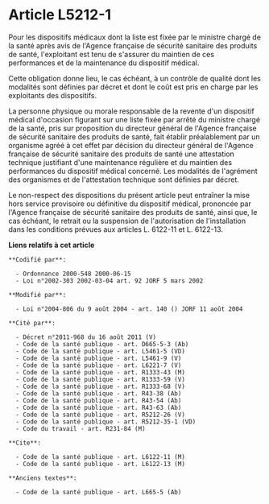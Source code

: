 # Article L5212-1

Pour les dispositifs médicaux dont la liste est fixée par le ministre chargé de la santé après avis de l'Agence française de
sécurité sanitaire des produits de santé, l'exploitant est tenu de s'assurer du maintien de ces performances et de la
maintenance du dispositif médical.

Cette obligation donne lieu, le cas échéant, à un contrôle de qualité dont les modalités sont définies par décret et dont le
coût est pris en charge par les exploitants des dispositifs.

La personne physique ou morale responsable de la revente d'un dispositif médical d'occasion figurant sur une liste fixée par
arrêté du ministre chargé de la santé, pris sur proposition du directeur général de l'Agence française de sécurité sanitaire
des produits de santé, fait établir préalablement par un organisme agréé à cet effet par décision du directeur général de
l'Agence française de sécurité sanitaire des produits de santé une attestation technique justifiant d'une maintenance
régulière et du maintien des performances du dispositif médical concerné. Les modalités de l'agrément des organismes et de
l'attestation technique sont définies par décret.

Le non-respect des dispositions du présent article peut entraîner la mise hors service provisoire ou définitive du dispositif
médical, prononcée par l'Agence française de sécurité sanitaire des produits de santé, ainsi que, le cas échéant, le retrait
ou la suspension de l'autorisation de l'installation dans les conditions prévues aux articles L. 6122-11 et L. 6122-13.

**Liens relatifs à cet article**

	**Codifié par**:

	  - Ordonnance 2000-548 2000-06-15
	  - Loi n°2002-303 2002-03-04 art. 92 JORF 5 mars 2002

	**Modifié par**:

	  - Loi n°2004-806 du 9 août 2004 - art. 140 () JORF 11 août 2004

	**Cité par**:

	  - Décret n°2011-968 du 16 août 2011 (V)
	  - Code de la santé publique - art. D665-5-3 (Ab)
	  - Code de la santé publique - art. L5461-5 (VD)
	  - Code de la santé publique - art. L5461-9 (V)
	  - Code de la santé publique - art. L6221-7 (V)
	  - Code de la santé publique - art. R1333-43 (M)
	  - Code de la santé publique - art. R1333-59 (V)
	  - Code de la santé publique - art. R1333-68 (V)
	  - Code de la santé publique - art. R43-38 (Ab)
	  - Code de la santé publique - art. R43-54 (Ab)
	  - Code de la santé publique - art. R43-63 (Ab)
	  - Code de la santé publique - art. R5212-26 (V)
	  - Code de la santé publique - art. R5212-35-1 (VD)
	  - Code du travail - art. R231-84 (M)

	**Cite**:

	  - Code de la santé publique - art. L6122-11 (M)
	  - Code de la santé publique - art. L6122-13 (M)

	**Anciens textes**:

	  - Code de la santé publique - art. L665-5 (Ab)
